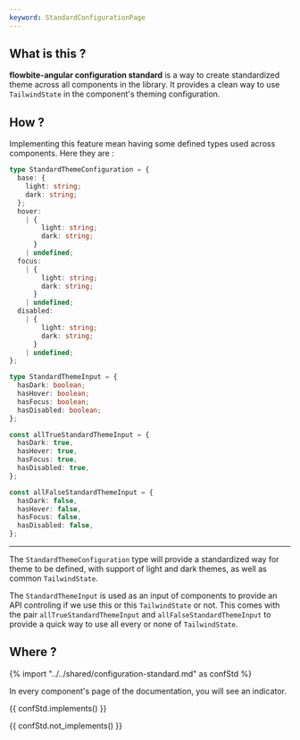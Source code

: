 ```yaml
---
keyword: StandardConfigurationPage
---
```


## What is this ?

**flowbite-angular configuration standard** is a way to create standardized theme across all
components in the library. It provides a clean way to use `TailwindState` in the component's theming
configuration.

## How ?

Implementing this feature mean having some defined types used across components. Here they are :

```ts group="definedTypes" name="StandardThemeConfiguration"
type StandardThemeConfiguration = {
  base: {
    light: string;
    dark: string;
  };
  hover:
    | {
        light: string;
        dark: string;
      }
    | undefined;
  focus:
    | {
        light: string;
        dark: string;
      }
    | undefined;
  disabled:
    | {
        light: string;
        dark: string;
      }
    | undefined;
};
```

```ts group="definedTypes" name="StandardThemeInput"
type StandardThemeInput = {
  hasDark: boolean;
  hasHover: boolean;
  hasFocus: boolean;
  hasDisabled: boolean;
};
```

```ts group="definedTypes" name="Default input values"
const allTrueStandardThemeInput = {
  hasDark: true,
  hasHover: true,
  hasFocus: true,
  hasDisabled: true,
};

const allFalseStandardThemeInput = {
  hasDark: false,
  hasHover: false,
  hasFocus: false,
  hasDisabled: false,
};
```

---

The `StandardThemeConfiguration` type will provide a standardized way for theme to be defined, with
support of light and dark themes, as well as common `TailwindState`.

The `StandardThemeInput` is used as an input of components to provide an API controling if we use
this or this `TailwindState` or not. This comes with the pair `allTrueStandardThemeInput` and
`allFalseStandardThemeInput` to provide a quick way to use all every or none of `TailwindState`.

## Where ?

{% import "../../shared/configuration-standard.md" as confStd %}

In every component's page of the documentation, you will see an indicator.

{{ confStd.implements() }}

{{ confStd.not_implements() }}
